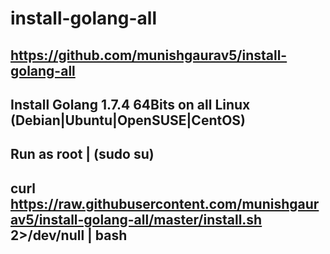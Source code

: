 # install-golang-all

## https://github.com/munishgaurav5/install-golang-all
## Install Golang 1.7.4 64Bits on all Linux (Debian|Ubuntu|OpenSUSE|CentOS)
## Run as root | (sudo su)
## curl https://raw.githubusercontent.com/munishgaurav5/install-golang-all/master/install.sh 2>/dev/null | bash


